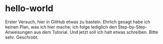 # hello-world
Erster Versuch, hier in GitHub etwas zu basteln.
Ehrlich gesagt habe ich keinen Plan, was ich hier mache; ich folge lediglich den Step-by-Step-Anweisungen aus dem Tutorial. Und jetzt soll ich halt etwas schreiben. Bitte sehr. Geschrobt.
